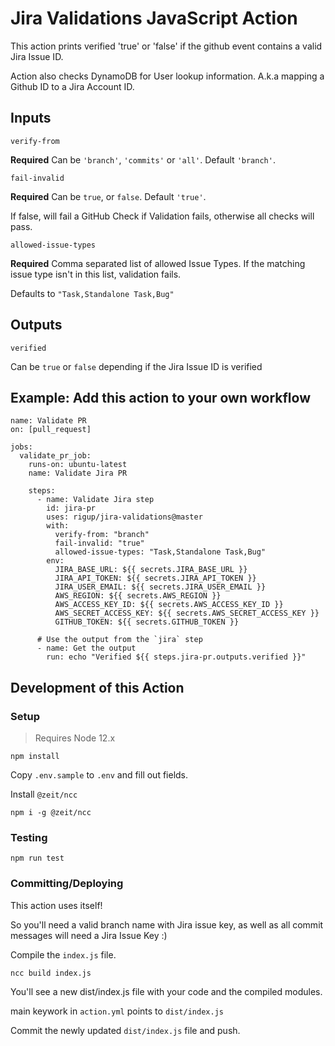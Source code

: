 # Jira Validations JavaScript Action

This action prints verified 'true' or 'false' if the github event contains a valid Jira Issue ID.

Action also checks DynamoDB for User lookup information. A.k.a mapping a Github ID to a Jira Account ID.

## Inputs

`verify-from`

**Required** Can be `'branch'`, `'commits'` or `'all'`. Default `'branch'`.

`fail-invalid`

**Required** Can be `true`, or `false`. Default `'true'`.

If false, will fail a GitHub Check if Validation fails, otherwise all checks will pass.

`allowed-issue-types`

**Required** Comma separated list of allowed Issue Types. If the matching issue type isn't in this list, validation fails.

Defaults to `"Task,Standalone Task,Bug"`

## Outputs

`verified`

Can be `true` or `false` depending if the Jira Issue ID is verified

## Example: Add this action to your own workflow

```
name: Validate PR
on: [pull_request]

jobs:
  validate_pr_job:
    runs-on: ubuntu-latest
    name: Validate Jira PR

    steps:
      - name: Validate Jira step
        id: jira-pr
        uses: rigup/jira-validations@master
        with:
          verify-from: "branch"
          fail-invalid: "true"
          allowed-issue-types: "Task,Standalone Task,Bug"
        env:
          JIRA_BASE_URL: ${{ secrets.JIRA_BASE_URL }}
          JIRA_API_TOKEN: ${{ secrets.JIRA_API_TOKEN }}
          JIRA_USER_EMAIL: ${{ secrets.JIRA_USER_EMAIL }}
          AWS_REGION: ${{ secrets.AWS_REGION }}
          AWS_ACCESS_KEY_ID: ${{ secrets.AWS_ACCESS_KEY_ID }}
          AWS_SECRET_ACCESS_KEY: ${{ secrets.AWS_SECRET_ACCESS_KEY }}
          GITHUB_TOKEN: ${{ secrets.GITHUB_TOKEN }}

      # Use the output from the `jira` step
      - name: Get the output
        run: echo "Verified ${{ steps.jira-pr.outputs.verified }}"

```

## Development of this Action

### Setup

> Requires Node 12.x

```
npm install
```

Copy `.env.sample` to `.env` and fill out fields.

Install `@zeit/ncc`

```
npm i -g @zeit/ncc
```

### Testing

```
npm run test
```

### Committing/Deploying

This action uses itself!

So you'll need a valid branch name with Jira issue key, as well as all commit messages will need a Jira Issue Key :)

Compile the `index.js` file.

```
ncc build index.js
```

You'll see a new dist/index.js file with your code and the compiled modules.

main keywork in `action.yml` points to `dist/index.js`

Commit the newly updated `dist/index.js` file and push.
